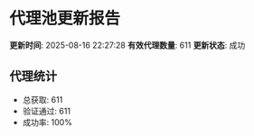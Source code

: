 # 代理池更新报告

**更新时间**: 2025-08-16 22:27:28
**有效代理数量**: 611
**更新状态**:  成功

## 代理统计
- 总获取: 611
- 验证通过: 611
- 成功率: 100%

